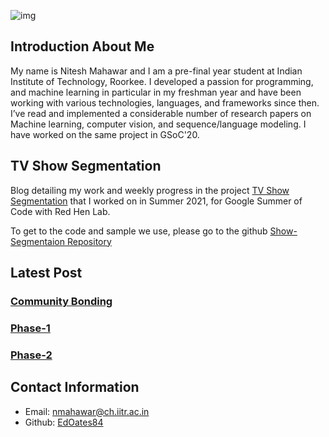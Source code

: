 ![img](https://lh3.googleusercontent.com/JLRkwdEuQ235-F4hUThhnqKHT40ptj7dGrq-eGUZwnCqsQ2GDk9RsNzjpUTerahBAwu03G_lFyz5rZg86dNPxxK-sbML3gI)


## Introduction About Me 

My name is Nitesh Mahawar and I am a pre-final year student at Indian Institute of Technology, Roorkee. I developed a passion for programming, and machine learning in particular in my freshman year and have been working with various technologies, languages, and frameworks since then. I’ve read and implemented a considerable number of research papers on Machine learning,
computer vision, and sequence/language modeling. I have worked on the same project in GSoC'20.

## TV Show Segmentation

Blog detailing my work and weekly progress in the project <a href="https://sites.google.com/site/distributedlittleredhen/home/the-cognitive-core-research-topics-in-red-hen/the-barnyard/tv-show-segmentation">TV Show Segmentation</a> that I worked on in Summer 2021, for Google Summer of Code with Red Hen Lab.

To get to the code and sample we use, please go to the github [Show-Segmentaion Repository](https://github.com/EdOates84/GSoC-2021)


## Latest Post

### [Community Bonding](Community_Bonding/week1.md)
### [Phase-1](phase-1_update.md)
### [Phase-2](phase-2.md)


## Contact Information
* Email: nmahawar@ch.iitr.ac.in
* Github: [EdOates84](https://github.com/EdOates84)
